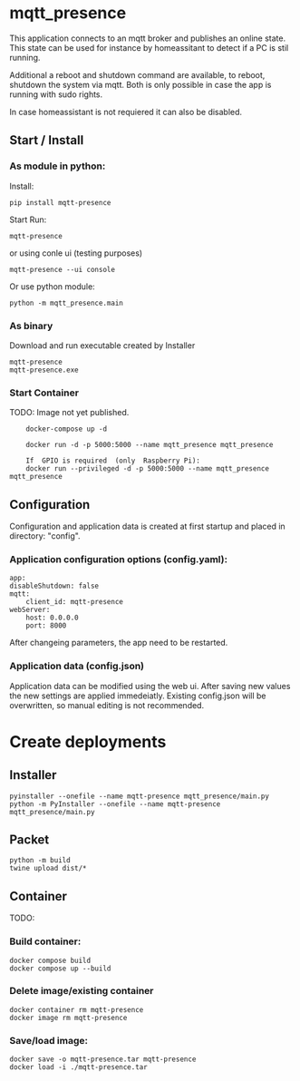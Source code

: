# mqtt_presence

This application connects to an mqtt broker and publishes an online state.
This state can be used for instance by homeassitant to detect if a PC is stil running.

Additional a reboot and shutdown command are available, to reboot, shutdown the system via mqtt.
Both is only possible in case the app is running with sudo rights.

In case homeassistant is not requiered it can also be disabled.


## Start / Install


### As module in python:
Install:

    pip install mqtt-presence

Start
Run:

    mqtt-presence 

or using conle ui (testing purposes)

    mqtt-presence --ui console

Or use python module:

    python -m mqtt_presence.main


### As binary
Download and run executable created by Installer

    mqtt-presence
    mqtt-presence.exe




### Start Container
TODO: Image not yet published.

        docker-compose up -d

        docker run -d -p 5000:5000 --name mqtt_presence mqtt_presence
        
        If  GPIO is required  (only  Raspberry Pi):
        docker run --privileged -d -p 5000:5000 --name mqtt_presence mqtt_presence


## Configuration

Configuration and application data is created at first startup and placed in directory: "config".

### Application configuration options (config.yaml):
    
    app:
    disableShutdown: false
    mqtt:
        client_id: mqtt-presence
    webServer:
        host: 0.0.0.0
        port: 8000

After changeing parameters, the app need to be restarted.


### Application data (config.json)

Application data can be modified using the web ui. After saving new values the new settings are applied immedeiatly.
Existing config.json will be overwritten, so manual editing is not recommended.



# Create deployments


## Installer

    pyinstaller --onefile --name mqtt-presence mqtt_presence/main.py
    python -m PyInstaller --onefile --name mqtt-presence mqtt_presence/main.py



## Packet
    python -m build
    twine upload dist/*


## Container

TODO:

### Build container:
    docker compose build
    docker compose up --build


### Delete image/existing container
    docker container rm mqtt-presence
    docker image rm mqtt-presence


### Save/load image:
    docker save -o mqtt-presence.tar mqtt-presence
    docker load -i ./mqtt-presence.tar

